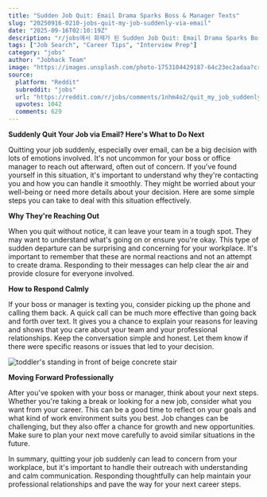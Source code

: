 ```yaml
---
title: "Sudden Job Quit: Email Drama Sparks Boss & Manager Texts"
slug: "20250916-0210-jobs-quit-my-job-suddenly-via-email"
date: "2025-09-16T02:10:19Z"
description: "r/jobs에서 화제가 된 Sudden Job Quit: Email Drama Sparks Boss & Manager Texts에 대한 깊이 있는 분석과 인사이트"
tags: ["Job Search", "Career Tips", "Interview Prep"]
category: "jobs"
author: "Jobhack Team"
image: "https://images.unsplash.com/photo-1753104429187-64c23ec2adaa?crop=entropy&cs=tinysrgb&fit=max&fm=jpg&ixid=M3w3OTU0NDF8MHwxfHNlYXJjaHw0M3x8am9iJTIwc2VhcmNofGVufDF8MHx8fDE3NTc5ODg2MTN8MA&ixlib=rb-4.1.0&q=80&w=1080"
source:
  platform: "Reddit"
  subreddit: "jobs"
  url: "https://reddit.com/r/jobs/comments/1nhm4o2/quit_my_job_suddenly_via_email_boss_and_office/"
  upvotes: 1042
  comments: 629
---
```


**Suddenly Quit Your Job via Email? Here's What to Do Next**

Quitting your job suddenly, especially over email, can be a big decision with lots of emotions involved. It's not uncommon for your boss or office manager to reach out afterward, often out of concern. If you've found yourself in this situation, it's important to understand why they're contacting you and how you can handle it smoothly. They might be worried about your well-being or need more details about your decision. Here are some simple steps you can take to deal with this situation effectively.

**Why They're Reaching Out**

When you quit without notice, it can leave your team in a tough spot. They may want to understand what's going on or ensure you're okay. This type of sudden departure can be surprising and concerning for your workplace. It's important to remember that these are normal reactions and not an attempt to create drama. Responding to their messages can help clear the air and provide closure for everyone involved.

**How to Respond Calmly**

If your boss or manager is texting you, consider picking up the phone and calling them back. A quick call can be much more effective than going back and forth over text. It gives you a chance to explain your reasons for leaving and shows that you care about your team and your professional relationships. Keep the conversation simple and honest. Let them know if there were specific reasons or issues that led to your decision.

![toddler's standing in front of beige concrete stair](https://images.unsplash.com/photo-1502101872923-d48509bff386?crop=entropy&cs=tinysrgb&fit=max&fm=jpg&ixid=M3w3OTU0NDF8MHwxfHNlYXJjaHwzN3x8Y2FyZWVyfGVufDF8MHx8fDE3NTc5ODg2MTR8MA&ixlib=rb-4.1.0&q=80&w=1080)

**Moving Forward Professionally**

After you've spoken with your boss or manager, think about your next steps. Whether you're taking a break or looking for a new job, consider what you want from your career. This can be a good time to reflect on your goals and what kind of work environment suits you best. Job changes can be challenging, but they also offer a chance for growth and new opportunities. Make sure to plan your next move carefully to avoid similar situations in the future.

In summary, quitting your job suddenly can lead to concern from your workplace, but it's important to handle their outreach with understanding and calm communication. Responding thoughtfully can help maintain your professional relationships and pave the way for your next career steps.
